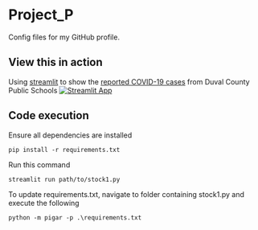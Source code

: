 # Project_P
Config files for my GitHub profile.
## View this in action

Using [streamlit](https://streamlit.io) to show the [reported COVID-19 cases](https://c19sitdash.azurewebsites.net/) from Duval County Public Schools [![Streamlit App](https://static.streamlit.io/badges/streamlit_badge_black_white.svg)](https://share.streamlit.io/acedanger/streamlit-dcps-covid/main/web.py)

## Code execution

Ensure all dependencies are installed

```console
pip install -r requirements.txt
```

Run this command

```console
streamlit run path/to/stock1.py
```

To update requirements.txt, navigate to folder containing stock1.py and execute the following

```console
python -m pigar -p .\requirements.txt
```
